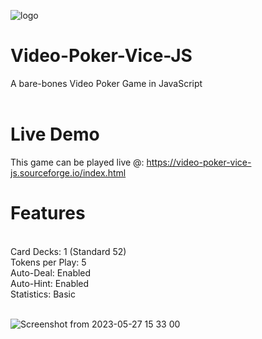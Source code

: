 ![logo](https://github.com/lexterror/Video-Poker-Vice-JS/assets/16135535/cb83aeef-d3aa-4ea7-b00b-9eda5a144ac8)

# Video-Poker-Vice-JS<br>
A bare-bones Video Poker Game in JavaScript<br>
<br>
# Live Demo<br>
This game can be played live @: https://video-poker-vice-js.sourceforge.io/index.html
# Features
<br>
Card Decks: 1 (Standard 52)<br>
Tokens per Play: 5<br>
Auto-Deal: Enabled<br>
Auto-Hint: Enabled<br>
Statistics: Basic<br><br>


![Screenshot from 2023-05-27 15 33 00](https://github.com/lexterror/Video-Poker-Vice-JS/assets/16135535/8fc25667-9532-483a-9836-5418eec9e669)

